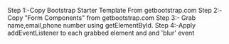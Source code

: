 Step 1:-Copy Bootstrap Starter Template From getbootstrap.com
Step 2:-Copy "Form Components" from getbootstrap.com
Step 3:- Grab name,email,phone number using getElementById.
Step 4:-Apply addEventListener to each grabbed element and and 'blur' event
